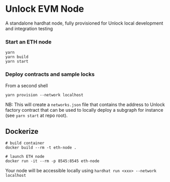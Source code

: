 # Unlock EVM Node

A standalone hardhat node, fully provisioned for Unlock local development and integration testing

### Start an ETH node

```
yarn
yarn build
yarn start
```

### Deploy contracts and sample locks

From a second shell

```
yarn provision --network localhost
```

NB: This will create a `networks.json` file that contains the address to Unlock factory contract
that can be used to locally deploy a subgraph for instance (see `yarn start` at repo root).

## Dockerize

```
# build container
docker build --rm -t eth-node .

# launch ETH node
docker run -it --rm -p 8545:8545 eth-node
```

Your node will be accessible locally using `hardhat run <xxx> --network localhost`

